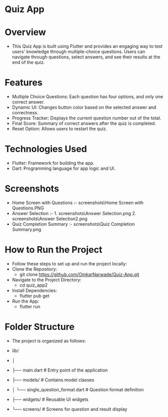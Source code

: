 # Quiz App

# Overview
 - This Quiz App is built using Flutter and provides an engaging way to test users' knowledge through multiple-choice questions. Users can navigate through questions, select answers, and see their results at the end of the quiz.

# Features
 - Multiple Choice Questions: Each question has four options, and only one correct answer.
 - Dynamic UI: Changes button color based on the selected answer and correctness.
 - Progress Tracker: Displays the current question number out of the total.
 - Final Score: Summary of correct answers after the quiz is completed.
 - Reset Option: Allows users to restart the quiz.

# Technologies Used
 - Flutter: Framework for building the app.
 - Dart: Programming language for app logic and UI.

# Screenshots
- Home Screen with Questions :- screenshots\Home Screen with Questions.PNG
- Answer Selection :- 1. screenshots\Answer Selection.png
                      2. screenshots\Answer Selection2.png
- Quiz Completion Summary :- screenshots\Quiz Completion Summary.png

# How to Run the Project
 - Follow these steps to set up and run the project locally:
 - Clone the Repository:
   - git clone https://github.com/OmkarNarwade/Quiz-App.git
 - Navigate to the Project Directory:
   - cd quiz_app2
 - Install Dependencies:
   - flutter pub get
 - Run the App:
   - flutter run

# Folder Structure
- The project is organized as follows:
  
- lib/
 - │
 - ├── main.dart                  # Entry point of the application
 - ├── models/                    # Contains model classes
 - │   └── single_question_format.dart # Question format definition
 - ├── widgets/                   # Reusable UI widgets
 - └── screens/                   # Screens for question and result display

